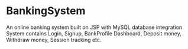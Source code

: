 # BankingSystem
An online banking system built on JSP with MySQL database integration
System contains Login, Signup, BankProfile Dashboard, Deposit money, Withdraw money, Session tracking etc.
